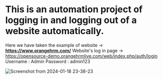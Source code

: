 # This is an automation project of logging in and logging out of a website automatically.
Here we have taken the example of website -> **https://www.orangehrm.com/** 
Website's log in page -> https://opensource-demo.orangehrmlive.com/web/index.php/auth/login
Username : Admin
Password : admin123


![Screenshot from 2024-01-18 23-38-23](https://github.com/bandhan-majumder/Auto_authentication_Login_Logout/assets/133476557/2cee2031-7aab-44c9-92cf-2d65f7e067c2)
